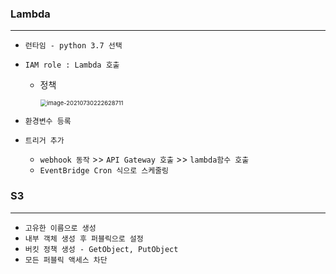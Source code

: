 ### Lambda

---

- `런타임 - python 3.7 선택`

- `IAM role : Lambda 호출`

  - 정책

    <img src="details.assets/image-20210730222628711.png" alt="image-20210730222628711" style="zoom:67%;" />

- `환경변수 등록`

- `트리거 추가`

  - `webhook 동작` >> `API Gateway 호출` >> `lambda함수 호출`
  - `EventBridge Cron 식으로 스케줄링` 

### S3

---

- `고유한 이름으로 생성`
- `내부 객체 생성 후 퍼블릭으로 설정` 
- `버킷 정책 생성 - GetObject, PutObject` 
- `모든 퍼블릭 액세스 차단` 

